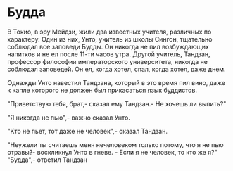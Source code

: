 # Будда

В Токио, в эру Мейдзи, жили два известных учителя, различных по характеру. Один из них, Унто, учитель из школы Сингон, тщательно соблюдал все заповеди Будды. Он никогда не пил возбуждающих напитков и не ел после 11-ти часов утра. Другой учитель, Тандзан, профессор философии императорского университета, никогда не соблюдал заповедей. Он ел, когда хотел, спал, когда хотел, даже днем.

Однажды Унто навестил Тандзана, который в это время пил вино, даже к капле которого не должен был прикасаться язык буддистов.

"Приветствую тебя, брат,- сказал ему Тандзан.- Не хочешь ли выпить?"

"Я никогда не пью",- важно сказал Унто.

"Кто не пьет, тот даже не человек",- сказал Тандзан.

"Неужели ты считаешь меня нечеловеком только потому, что я не пью отравы?- воскликнул Унто в гневе. - Если я не человек, то кто же я?" "Будда",- ответил Тандзан